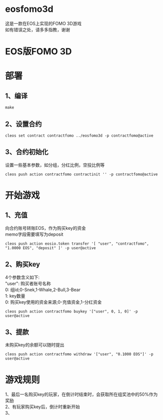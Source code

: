 # eosfomo3d

这是一款在EOS上实现的FOMO 3D游戏  
如有错误之处，请多多指教，谢谢  

# EOS版FOMO 3D

# 部署
## 1、编译
```
make
```
## 2、设置合约
```
cleos set contract contractfomo ../eosfomo3d -p contractfomo@active
```
## 3、合约初始化
设置一些基本参数，如分组，分红比例，空投比例等  
```
cleos push action contractfomo contractinit '' -p contractfomo@active
```

# 开始游戏
## 1、充值
向合约账号转账EOS，作为购买key的资金  
memo字段需要填写为deposit  
```
cleos push action eosio.token transfer '[ "user", "contractfomo", "1.0000 EOS", "deposit" ]' -p user@active
```
## 2、购买key
4个参数含义如下:  
"user": 购买者账号名称  
0: 组id;0-Snek,1-Whale,2-Bull,3-Bear  
1: key数量  
0: 购买key使用的资金来源;0-充值资金,1-分红资金 
```
cleos push action contractfomo buykey '["user", 0, 1, 0]' -p user@active
```

## 3、提款
未购买key的余额可以随时提出  
```
cleos push action contractfomo withdraw '["user", "0.1000 EOS"]' -p user@active
```

# 游戏规则
1、最后一名购买key的玩家，在倒计时结束时，会获取所在组奖池中的50%作为奖励  
2、有玩家购买key后，倒计时重新开始  
3、  
